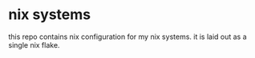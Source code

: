 # nix systems

this repo contains nix configuration for my nix systems. it is laid out as a single nix flake.
